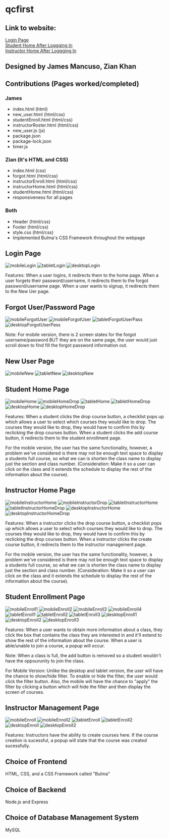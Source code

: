 # qcfirst

## Link to website:
[Login Page](https://qc-first.herokuapp.com/) <br>
[Student Home After Loggging In](https://qc-first.herokuapp.com/html/studentHome.html) <br>
[Instructor Home After Loggging In](https://qc-first.herokuapp.com/html/instructorHome.html) <br>

## Designed by James Mancuso, Zian Khan

## Contributions (Pages worked/completed)

### James 
  - index.html  (html)  
  - new_user.html  (html/css) 
  - studentEnroll.html  (html/css)
  - instructorRoster.html (html/css)
  - new_user.js  (js)
  - package.json
  - package-lock.json
  - timer.js

### Zian (It's HTML and CSS)
  - index.html (css)
  - forgot.html  (html/css)
  - instructorEnroll.html  (html/css)
  - instructorHome.html  (html/css)
  - studentHome.html  (html/css)
  - responsiveness for all pages

### Both
  - Header  (html/css)
  - Footer  (html/css)
  - style.css  (html/css)
  - Implemented Bulma's CSS Framework throughout the webpage
<!--
You and your partner should commit and push your visual designs to your GitHub repository (qcfirst). You should then create a README (instructions below) including your visual designs and any other information you want to include about your site (features, contributors, purpose of the website, etc).
--> 
<!--
## Purpose:
<p>qcfirst was made to serve as a way for students and instructors to manage their courses (whether that included adding, dropping). Students and Instructors have the ability to view their shcedules and to obtain more information about courses. </p>
-->

## Login Page
![mobileLogin](./img/mobile/login.png)
![tabletLogin](./img/tablet/login.png)
![desktopLogin](./img/desktop/login.png)

<p>Features: When a user logins, it redirects them to the home page. When a user forgets their password/username, it redirects them to the forgot password/username page. When a user wants to signup, it redirects them to the New Uer page.</p>


## Forgot User/Password Page
![mobileForgotUser](./img/mobile/forgot_username.png)
![mobileForgotUser](./img/mobile/forgot_password.png)
![tabletForgotUserPass](./img/tablet/forgot_user_password.png)
![desktopForgotUserPass](./img/desktop/forgot_user_pass.png)


<p>Note: For mobile version, there is 2 screen states for the forgot username/password BUT they are on the same page, the user would just scroll down to find fill the forgot password information out. </p>

## New User Page
![mobileNew](./img/mobile/create_user.png)
![tabletNew](./img/tablet/new_user.png)
![desktopNew](./img/desktop/new_user.png)


## Student Home Page 

![mobileHome](./img/mobile/student_home.png)
![mobileHomeDrop](./img/mobile/student_home_drop.png)
![tabletHome](./img/tablet/student_home1.png)
![tabletHomeDrop](./img/tablet/student_home2.png)
![desktopHome](./img/desktop/student_home.png)
![desktopHomeDrop](./img/desktop/student_home_drop.png)

<p> Features: When a student clicks the drop course button, a checklist pops up which allows a user to select which courses they would like to drop. The courses they would like to drop, they would have to confirm this by reclicking the drop courses button. When a student clicks the add course button, it redirects them to the student enrollment page. </p>

<p>For the mobile version, the user has the same functionality, however, a problem we've considered is there may not be enough text space to display a students full course, so what we can is shorten the class name to display just the section and class number. (Consideration: Make it so a user can click on the class and it extends the schedule to display the rest of the information about the course).</p>


## Instructor Home Page
![mobileInstructorHome](./img/mobile/instructor_home1.png)
![mobileInstructorDrop](./img/mobile/instructor_home2.png)
![tabletInstructorHome](./img/tablet/instructor_home1.png)
![tabletInstructorHomeDrop](./img/tablet/instructor_home2.png)
![desktopInstructorHome](./img/desktop/instructor_home1.png)
![desktopInstructorHomeDrop](./img/desktop/instructor_home2.png)


<p> Features: When a instructor clicks the drop course button, a checklist pops up which allows a user to select which courses they would like to drop. The courses they would like to drop, they would have to confirm this by reclicking the drop courses button. When a instructor clicks the create course button, it redirects them to the instructor management page. </p>

<p>For the mobile version, the user has the same functionality, however, a problem we've considered is there may not be enough text space to display a students full course, so what we can is shorten the class name to display just the section and class number. (Consideration: Make it so a user can click on the class and it extends the schedule to display the rest of the information about the course).</p>

## Student Enrollment Page
![mobileEnroll1](./img/mobile/student_enroll_filter.png)
![mobileEnroll2](./img/mobile/student_enroll_nonfilter.png)
![mobileEnroll3](./img/mobile/student_enroll_failed.png)
![mobileEnroll4](./img/mobile/student_enroll_sucess.png)
![tabletEnroll1](./img/tablet/student_enroll1.png)
![tabletEnroll2](./img/tablet/student_enroll2.png)
![tabletEnroll3](./img/tablet/student_enroll3.png)
![desktopEnroll1](./img/desktop/student_enroll1.png)
![desktopEnroll2](./img/desktop/student_enroll2.png)
![desktopEnroll3](./img/desktop/student_enroll3.png)

<p>Features: When a user wants to obtain more information about a class, they click the box that contains the class they are interested in and it'll extend to show the rest of the information about the course. When a user is able/unable to join a course, a popup will occur.</p>

<p>Note: When a class is full, the add button is removed so a student wouldn't have the oppourunity to join the class.</p>

<p>For Mobile Version: Unlike the desktop and tablet version, the user will have the chance to show/hide filter. To enable or hide the filter, the user would click the filter button. Also, the mobile will have the chance to "apply" the filter by clicking a button which will hide the filter and then display the screen of courses.</p>


## Instructor Management Page
![mobileEnroll](./img/mobile/instructor_enroll1.png)
![mobileEnroll2](./img/mobile/instructor_enroll2.png)
![tabletEnroll](./img/tablet/instructor_enroll1.png)
![tabletEnroll2](./img/tablet/instructor_enroll2.png)
![desktopEnroll](./img/desktop/instructor_1.png)
![desktopEnroll2](./img/desktop/instructor_2.png)

<p>Features: Instructors have the ability to create courses here. If the course creation is sucessful, a popup will state that the course was created sucessfully. </p>

## Choice of Frontend
<p>HTML, CSS, and a CSS Framework called "Bulma"</p>

## Choice of Backend
<p>Node.js and Express</p>

## Choice of Database Management System
<p>MySQL</p>

